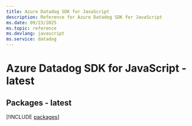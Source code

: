 ```yaml
---
title: Azure Datadog SDK for JavaScript
description: Reference for Azure Datadog SDK for JavaScript
ms.date: 09/23/2025
ms.topic: reference
ms.devlang: javascript
ms.service: datadog
---
```

# Azure Datadog SDK for JavaScript - latest
## Packages - latest
[!INCLUDE [packages](datadog-index.md)]